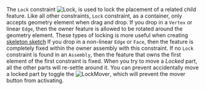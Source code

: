 The `Lock` constraint
![Lock](../raw/master/freecad/asm3/Gui/Resources/icons/constraints/Assembly_ConstraintLock.svg?sanitize=true),
is used to lock the placement of a related child feature. Like all other constraints, `Lock`
constraint, as a container, only accepts geometry element when drag and drop. If you
drop in a `Vertex` or linear `Edge`, then the owner feature is allowed to be
rotated around the geometry element. These types of locking is more useful
when creating [skeleton sketch](Create-Skeleton-Sketch) If you drop in a non-linear `Edge` or
`Face`, then the feature is completely fixed within the owner assembly with
this constraint. If no `Lock` constraint is found in an `Assembly`, then the
feature that owns the first element of the first constraint is fixed. When
you try to move a _Locked_ part, all the other parts will re-settle around
it. You can prevent accidentally move a locked part by toggle the 
![LockMover](../raw/master/freecad/asm3/Gui/Resources/Assembly_LockMover.svg?sanitize=true),
which will prevent the mover button from activating.


